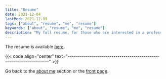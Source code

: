 ```yaml
---
title: "Resume"
date: 2021-12-04
lastMod: 2021-12-09
tags: ["about", "resume", "me", "resume"]
keywords: ["about", "resume", "me", "resume"]
description: "My full resume, for those who are interested in a professional format."
---
```


The resume is available [here](https://github.com/a2n-s/a2n-s.github.io/blob/main/content/res/resume.pdf).

{{< code align="center" text="--------------------------------------------------------------------" >}}

Go back to the [about me](/public/about) section or the [front page](/public).  
